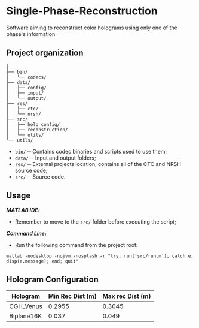 # Single-Phase-Reconstruction
Software aiming to reconstruct color holograms using only one of the phase's information

## Project organization

```
│
├── bin/
│   └── codecs/
├── data/
│   ├── config/
│   ├── input/
│   └── output/
├── res/
│   ├── ctc/
│   └── nrsh/
├── src/
│   ├── holo_config/
│   ├── reconstruction/
│   └── utils/
└── utils/
```

- `bin/` ─ Contains codec binaries and scripts used to use them;
- `data/` ─ Input and output folders;
- `res/` ─ External projects location, contains all of the CTC and NRSH source code;
- `src/` ─ Source code.

## Usage
***MATLAB IDE:***
- Remember to move to the `src/` folder before executing the script;

***Command Line:***
- Run the following command from the project root:
```
matlab -nodesktop -nojvm -nosplash -r "try, run('src/run.m'), catch e, disp(e.message); end; quit"
```

## Hologram Configuration

| Hologram | Min Rec Dist (m) | Max rec Dist (m) |
|-|-|-|
| CGH_Venus | 0.2955  | 0.3045 |
| Biplane16K | 0.037  | 0.049 |
